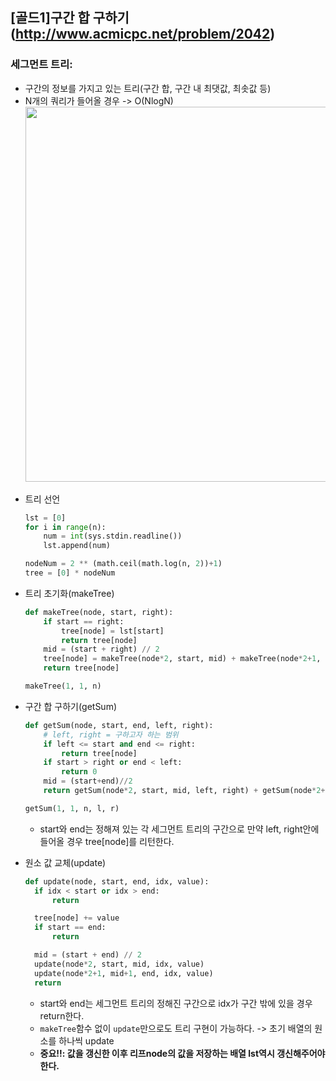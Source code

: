 ## [골드1]구간 합 구하기(http://www.acmicpc.net/problem/2042)

### 세그먼트 트리:

- 구간의 정보를 가지고 있는 트리(구간 합, 구간 내 최댓값, 최솟값 등)
- N개의 쿼리가 들어올 경우 -> O(NlogN)
  <br>
  <img src="https://mblogthumb-phinf.pstatic.net/20160819_75/kks227_147161282094442Rpc_PNG/1.png?type=w800" width="600">

* 트리 선언

  ```python
  lst = [0]
  for i in range(n):
      num = int(sys.stdin.readline())
      lst.append(num)

  nodeNum = 2 ** (math.ceil(math.log(n, 2))+1)
  tree = [0] * nodeNum
  ```

- 트리 초기화(makeTree)

  ```python
  def makeTree(node, start, right):
      if start == right:
          tree[node] = lst[start]
          return tree[node]
      mid = (start + right) // 2
      tree[node] = makeTree(node*2, start, mid) + makeTree(node*2+1, mid+1, right)
      return tree[node]

  makeTree(1, 1, n)
  ```

* 구간 합 구하기(getSum)

  ```python
  def getSum(node, start, end, left, right):
      # left, right = 구하고자 하는 범위
      if left <= start and end <= right:
          return tree[node]
      if start > right or end < left:
          return 0
      mid = (start+end)//2
      return getSum(node*2, start, mid, left, right) + getSum(node*2+1, mid+1, end, left, right)

  getSum(1, 1, n, l, r)
  ```

  - start와 end는 정해져 있는 각 세그먼트 트리의 구간으로 만약 left, right안에 들어올 경우 tree[node]를 리턴한다.

* 원소 값 교체(update)

  ```python
  def update(node, start, end, idx, value):
    if idx < start or idx > end:
        return

    tree[node] += value
    if start == end:
        return

    mid = (start + end) // 2
    update(node*2, start, mid, idx, value)
    update(node*2+1, mid+1, end, idx, value)
    return
  ```

  - start와 end는 세그먼트 트리의 정해진 구간으로 idx가 구간 밖에 있을 경우 return한다.
  - `makeTree`함수 없이 `update`만으로도 트리 구현이 가능하다. -> 초기 배열의 원소를 하나씩 update
  - **중요!!: 값을 갱신한 이후 리프node의 값을 저장하는 배열 lst역시 갱신해주어야 한다.**

<br>
